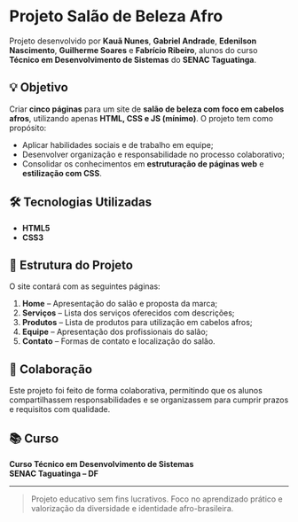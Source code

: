 # Projeto Salão de Beleza Afro

Projeto desenvolvido por **Kauã Nunes**, **Gabriel Andrade**, **Edenilson Nascimento**, **Guilherme Soares** e **Fabrício Ribeiro**, alunos do curso **Técnico em Desenvolvimento de Sistemas** do **SENAC Taguatinga**.

## 💡 Objetivo

Criar **cinco páginas** para um site de **salão de beleza com foco em cabelos afros**, utilizando apenas **HTML, CSS e JS (mínimo)**. O projeto tem como propósito:

- Aplicar habilidades sociais e de trabalho em equipe;
- Desenvolver organização e responsabilidade no processo colaborativo;
- Consolidar os conhecimentos em **estruturação de páginas web** e **estilização com CSS**.

## 🛠️ Tecnologias Utilizadas

- **HTML5**  
- **CSS3**

## 📄 Estrutura do Projeto

O site contará com as seguintes páginas:

1. **Home** – Apresentação do salão e proposta da marca;
2. **Serviços** – Lista dos serviços oferecidos com descrições;
3. **Produtos** – Lista de produtos para utilização em cabelos afros;
4. **Equipe** – Apresentação dos profissionais do salão;
5. **Contato** – Formas de contato e localização do salão.

## 🤝 Colaboração

Este projeto foi feito de forma colaborativa, permitindo que os alunos compartilhassem responsabilidades e se organizassem para cumprir prazos e requisitos com qualidade.

## 📚 Curso

**Curso Técnico em Desenvolvimento de Sistemas**  
**SENAC Taguatinga – DF**

---

> Projeto educativo sem fins lucrativos. Foco no aprendizado prático e valorização da diversidade e identidade afro-brasileira.
